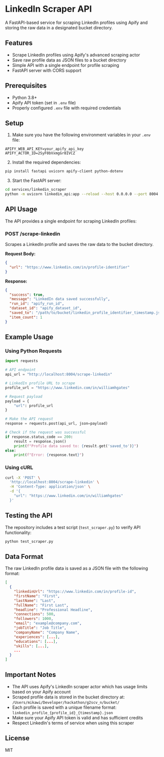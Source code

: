 # LinkedIn Scraper API

A FastAPI-based service for scraping LinkedIn profiles using Apify and storing the raw data in a designated bucket directory.

## Features

- Scrape LinkedIn profiles using Apify's advanced scraping actor
- Save raw profile data as JSON files to a bucket directory
- Simple API with a single endpoint for profile scraping
- FastAPI server with CORS support

## Prerequisites

- Python 3.8+
- Apify API token (set in `.env` file)
- Properly configured `.env` file with required credentials

## Setup

1. Make sure you have the following environment variables in your `.env` file:

```
APIFY_WEB_API_KEY=your_apify_api_key
APIFY_ACTOR_ID=2SyF0bVxmgGr8IVCZ
```

2. Install the required dependencies:

```bash
pip install fastapi uvicorn apify-client python-dotenv
```

3. Start the FastAPI server:

```bash
cd services/linkedin_scraper
python -m uvicorn linkedin_api:app --reload --host 0.0.0.0 --port 8004
```

## API Usage

The API provides a single endpoint for scraping LinkedIn profiles:

### POST /scrape-linkedin

Scrapes a LinkedIn profile and saves the raw data to the bucket directory.

**Request Body:**

```json
{
  "url": "https://www.linkedin.com/in/profile-identifier"
}
```

**Response:**

```json
{
  "success": true,
  "message": "LinkedIn data saved successfully",
  "run_id": "apify_run_id",
  "dataset_id": "apify_dataset_id",
  "saved_to": "/path/to/bucket/linkedin_profile_identifier_timestamp.json",
  "item_count": 1
}
```

## Example Usage

### Using Python Requests

```python
import requests

# API endpoint
api_url = "http://localhost:8004/scrape-linkedin"

# LinkedIn profile URL to scrape
profile_url = "https://www.linkedin.com/in/williamhgates"

# Request payload
payload = {
    "url": profile_url
}

# Make the API request
response = requests.post(api_url, json=payload)

# Check if the request was successful
if response.status_code == 200:
    result = response.json()
    print(f"Profile data saved to: {result.get('saved_to')}")
else:
    print(f"Error: {response.text}")
```

### Using cURL

```bash
curl -X 'POST' \
  'http://localhost:8004/scrape-linkedin' \
  -H 'Content-Type: application/json' \
  -d '{
    "url": "https://www.linkedin.com/in/williamhgates"
  }'
```

## Testing the API

The repository includes a test script (`test_scraper.py`) to verify API functionality:

```bash
python test_scraper.py
```

## Data Format

The raw LinkedIn profile data is saved as a JSON file with the following format:

```json
[
  {
    "linkedinUrl": "https://www.linkedin.com/in/profile-id",
    "firstName": "First",
    "lastName": "Last",
    "fullName": "First Last",
    "headline": "Professional Headline",
    "connections": 500,
    "followers": 1000,
    "email": "example@company.com",
    "jobTitle": "Job Title",
    "companyName": "Company Name",
    "experiences": [...],
    "educations": [...],
    "skills": [...],
    ...
  }
]
```

## Important Notes

- The API uses Apify's LinkedIn scraper actor which has usage limits based on your Apify account
- Scraped profile data is stored in the bucket directory at: `/Users/mikawi/Developer/hackathon/g2scv_n/bucket/`
- Each profile is saved with a unique filename format: `linkedin_profile_{profile_id}_{timestamp}.json`
- Make sure your Apify API token is valid and has sufficient credits
- Respect LinkedIn's terms of service when using this scraper

## License

MIT
